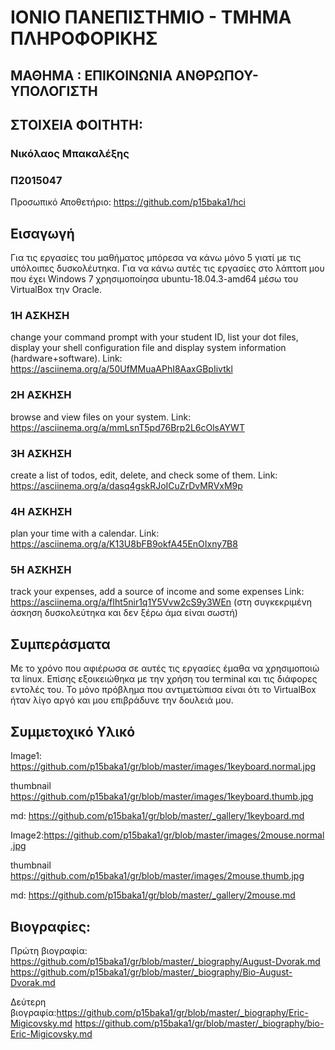 # ΙΟΝΙΟ ΠΑΝΕΠΙΣΤΗΜΙΟ - ΤΜΗΜΑ ΠΛΗΡΟΦΟΡΙΚΗΣ
## ΜΑΘΗΜΑ : ΕΠΙΚΟΙΝΩΝΙΑ ΑΝΘΡΩΠΟΥ-ΥΠΟΛΟΓΙΣΤΗ
## ΣΤΟΙΧΕΙΑ ΦΟΙΤΗΤΗ:
### Νικόλαος Μπακαλέξης
### Π2015047
Προσωπικό Αποθετήριο: https://github.com/p15baka1/hci

## Εισαγωγή
Για τις εργασίες του μαθήματος μπόρεσα να κάνω μόνο 5 γιατί με τις υπόλοιπες δυσκολέυτηκα. Για να κάνω αυτές τις εργασίες στο λάπτοπ μου που έχει Windows 7 χρησιμοποίησα ubuntu-18.04.3-amd64 μέσω του VirtualBox την Oracle.

### 1Η ΑΣΚΗΣΗ
change your command prompt with your student ID, list your dot files, display your shell configuration file and display system information (hardware+software).
Link: https://asciinema.org/a/50UfMMuaAPhI8AaxGBpIivtkl

### 2Η ΑΣΚΗΣΗ
browse and view files on your system.
Link: https://asciinema.org/a/mmLsnT5pd76Brp2L6cOlsAYWT

### 3Η ΑΣΚΗΣΗ
create a list of todos, edit, delete, and check some of them.
Link: https://asciinema.org/a/dasq4gskRJoICuZrDvMRVxM9p

### 4Η ΑΣΚΗΣΗ
plan your time with a calendar.
Link: https://asciinema.org/a/K13U8bFB9okfA45EnOIxny7B8

### 5Η ΑΣΚΗΣΗ
track your expenses,	add a source of income and some expenses
Link: https://asciinema.org/a/fIht5nir1q1Y5Vvw2cS9y3WEn (στη συγκεκριμένη άσκηση δυσκολεύτηκα και δεν ξέρω άμα είναι σωστή)


## Συμπεράσματα
Με το χρόνο που αφιέρωσα σε αυτές τις εργασίες έμαθα να χρησιμοποιώ τα linux. Επίσης εξοικειώθηκα με την χρήση του terminal και τις διάφορες εντολές του. Το μόνο πρόβλημα που αντιμετώπισα είναι ότι το VirtualBox ήταν λίγο αργό και μου επιβράδυνε την δουλειά μου.


## Συμμετοχικό Υλικό
Image1: https://github.com/p15baka1/gr/blob/master/images/1keyboard.normal.jpg

thumbnail https://github.com/p15baka1/gr/blob/master/images/1keyboard.thumb.jpg

md: https://github.com/p15baka1/gr/blob/master/_gallery/1keyboard.md

Image2:https://github.com/p15baka1/gr/blob/master/images/2mouse.normal.jpg

thumbnail https://github.com/p15baka1/gr/blob/master/images/2mouse.thumb.jpg

md: https://github.com/p15baka1/gr/blob/master/_gallery/2mouse.md

## Βιογραφίες:

Πρώτη βιογραφία: https://github.com/p15baka1/gr/blob/master/_biography/August-Dvorak.md
https://github.com/p15baka1/gr/blob/master/_biography/Bio-August-Dvorak.md

Δεύτερη βιογραφία:https://github.com/p15baka1/gr/blob/master/_biography/Eric-Migicovsky.md
https://github.com/p15baka1/gr/blob/master/_biography/bio-Eric-Migicovsky.md

